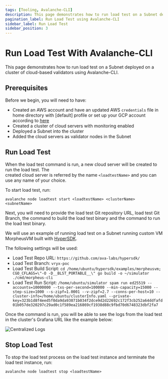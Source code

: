 ```yaml
---
tags: [Tooling, Avalanche-CLI]
description: This page demonstrates how to run load test on a Subnet deployed on a cluster of cloud-based validators using Avalanche-CLI.
pagination_label: Run Load Test using Avalanche-CLI
sidebar_label: Run Load Test
sidebar_position: 3
---
```


# Run Load Test With Avalanche-CLI

This page demonstrates how to run load test on a Subnet deployed on a cluster of cloud-based validators using Avalanche-CLI.

## Prerequisites

Before we begin, you will need to have:

- Created an AWS account and have an updated AWS `credentials` file in home directory with [default] profile
  or set up your GCP account according to [here](/tooling/cli-create-nodes/create-a-validator-gcp.md#prerequisites)
- Created a cluster of cloud servers with monitoring enabled
- Deployed a Subnet into the cluster
- Added the cloud servers as validator nodes in the Subnet

## Run Load Test

When the load test command is run, a new cloud server will be created to run the load test. The  
created cloud server is referred by the name `<loadtestName>` and you can use any name of your 
choice.

To start load test, run:

```shell
avalanche node loadtest start <loadtestName> <clusterName> <subnetName>
```

Next, you will need to provide the load test Git repository URL, load test Git Branch, the command 
to build the load test binary and the command to run the load test binary.

We will use an example of running load test on a Subnet running custom VM MorpheusVM built with 
[HyperSDK](https://github.com/ava-labs/hypersdk/tree/main/examples/morpheusvm).

The following settings will be used:

- Load Test Repo URL: `https://github.com/ava-labs/hypersdk/`
- Load Test Branch: `vryx-poc`
- Load Test Build Script: `cd /home/ubuntu/hypersdk/examples/morpheusvm; CGO_CFLAGS=\"-O -D__BLST_PORTABLE__\" go build -o ~/simulator ./cmd/morpheus-cli`
- Load Test Run Script: `/home/ubuntu/simulator spam run ed25519 --accounts=10000000 --txs-per-second=100000 --min-capacity=15000 --step-size=1000 --s-zipf=1.0001 --v-zipf=2.7 --conns-per-host=10 --cluster-info=/home/ubuntu/clusterInfo.yaml --private-key=323b1d8f4eed5f0da9da93071b034f2dce9d2d22692c172f3cb252a64ddfafd01b057de320297c29ad0c1f589ea216869cf1938d88c9fbd70d6748323dbf2fa7`

Once the command is run, you will be able to see the logs from the load test in the cluster's 
Grafana URL like the example below:

![Centralized Logs](/img/centralized-logs.png)

## Stop Load Test

To stop the load test process on the load test instance <loadtestName> and terminate the load test
instance, run:

```shell
avalanche node loadtest stop <loadtestName>
```